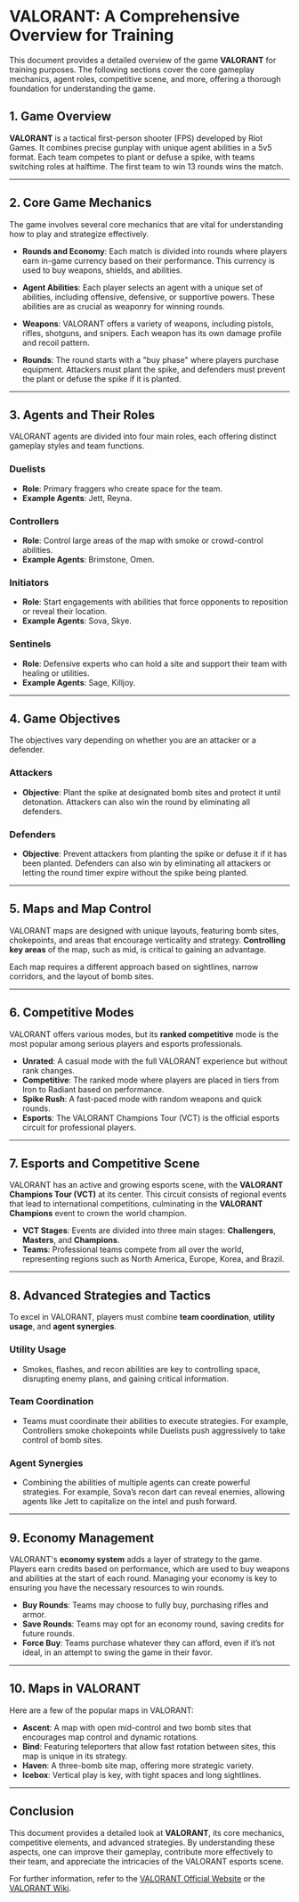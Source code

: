 # VALORANT: A Comprehensive Overview for Training

This document provides a detailed overview of the game **VALORANT** for training purposes. The following sections cover the core gameplay mechanics, agent roles, competitive scene, and more, offering a thorough foundation for understanding the game.

## 1. Game Overview

**VALORANT** is a tactical first-person shooter (FPS) developed by Riot Games. It combines precise gunplay with unique agent abilities in a 5v5 format. Each team competes to plant or defuse a spike, with teams switching roles at halftime. The first team to win 13 rounds wins the match.

---

## 2. Core Game Mechanics

The game involves several core mechanics that are vital for understanding how to play and strategize effectively.

- **Rounds and Economy**: Each match is divided into rounds where players earn in-game currency based on their performance. This currency is used to buy weapons, shields, and abilities.
  
- **Agent Abilities**: Each player selects an agent with a unique set of abilities, including offensive, defensive, or supportive powers. These abilities are as crucial as weaponry for winning rounds.

- **Weapons**: VALORANT offers a variety of weapons, including pistols, rifles, shotguns, and snipers. Each weapon has its own damage profile and recoil pattern.

- **Rounds**: The round starts with a "buy phase" where players purchase equipment. Attackers must plant the spike, and defenders must prevent the plant or defuse the spike if it is planted.

---

## 3. Agents and Their Roles

VALORANT agents are divided into four main roles, each offering distinct gameplay styles and team functions.

### Duelists
- **Role**: Primary fraggers who create space for the team.
- **Example Agents**: Jett, Reyna.

### Controllers
- **Role**: Control large areas of the map with smoke or crowd-control abilities.
- **Example Agents**: Brimstone, Omen.

### Initiators
- **Role**: Start engagements with abilities that force opponents to reposition or reveal their location.
- **Example Agents**: Sova, Skye.

### Sentinels
- **Role**: Defensive experts who can hold a site and support their team with healing or utilities.
- **Example Agents**: Sage, Killjoy.

---

## 4. Game Objectives

The objectives vary depending on whether you are an attacker or a defender.

### Attackers
- **Objective**: Plant the spike at designated bomb sites and protect it until detonation. Attackers can also win the round by eliminating all defenders.

### Defenders
- **Objective**: Prevent attackers from planting the spike or defuse it if it has been planted. Defenders can also win by eliminating all attackers or letting the round timer expire without the spike being planted.

---

## 5. Maps and Map Control

VALORANT maps are designed with unique layouts, featuring bomb sites, chokepoints, and areas that encourage verticality and strategy. **Controlling key areas** of the map, such as mid, is critical to gaining an advantage.

Each map requires a different approach based on sightlines, narrow corridors, and the layout of bomb sites.

---

## 6. Competitive Modes

VALORANT offers various modes, but its **ranked competitive** mode is the most popular among serious players and esports professionals.

- **Unrated**: A casual mode with the full VALORANT experience but without rank changes.
- **Competitive**: The ranked mode where players are placed in tiers from Iron to Radiant based on performance.
- **Spike Rush**: A fast-paced mode with random weapons and quick rounds.
- **Esports**: The VALORANT Champions Tour (VCT) is the official esports circuit for professional players.

---

## 7. Esports and Competitive Scene

VALORANT has an active and growing esports scene, with the **VALORANT Champions Tour (VCT)** at its center. This circuit consists of regional events that lead to international competitions, culminating in the **VALORANT Champions** event to crown the world champion.

- **VCT Stages**: Events are divided into three main stages: **Challengers**, **Masters**, and **Champions**.
- **Teams**: Professional teams compete from all over the world, representing regions such as North America, Europe, Korea, and Brazil.

---

## 8. Advanced Strategies and Tactics

To excel in VALORANT, players must combine **team coordination**, **utility usage**, and **agent synergies**.

### Utility Usage
- Smokes, flashes, and recon abilities are key to controlling space, disrupting enemy plans, and gaining critical information.

### Team Coordination
- Teams must coordinate their abilities to execute strategies. For example, Controllers smoke chokepoints while Duelists push aggressively to take control of bomb sites.

### Agent Synergies
- Combining the abilities of multiple agents can create powerful strategies. For example, Sova’s recon dart can reveal enemies, allowing agents like Jett to capitalize on the intel and push forward.

---

## 9. Economy Management

VALORANT's **economy system** adds a layer of strategy to the game. Players earn credits based on performance, which are used to buy weapons and abilities at the start of each round. Managing your economy is key to ensuring you have the necessary resources to win rounds.

- **Buy Rounds**: Teams may choose to fully buy, purchasing rifles and armor.
- **Save Rounds**: Teams may opt for an economy round, saving credits for future rounds.
- **Force Buy**: Teams purchase whatever they can afford, even if it’s not ideal, in an attempt to swing the game in their favor.

---

## 10. Maps in VALORANT

Here are a few of the popular maps in VALORANT:

- **Ascent**: A map with open mid-control and two bomb sites that encourages map control and dynamic rotations.
- **Bind**: Featuring teleporters that allow fast rotation between sites, this map is unique in its strategy.
- **Haven**: A three-bomb site map, offering more strategic variety.
- **Icebox**: Vertical play is key, with tight spaces and long sightlines.
  
---

## Conclusion

This document provides a detailed look at **VALORANT**, its core mechanics, competitive elements, and advanced strategies. By understanding these aspects, one can improve their gameplay, contribute more effectively to their team, and appreciate the intricacies of the VALORANT esports scene.

For further information, refer to the [VALORANT Official Website](https://playvalorant.com/) or the [VALORANT Wiki](https://valorant.fandom.com/wiki/Valorant_Wiki).
